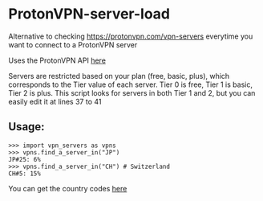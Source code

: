 # ProtonVPN-server-load

Alternative to checking https://protonvpn.com/vpn-servers everytime you want to connect to a ProtonVPN server

Uses the ProtonVPN API [here](https://api.protonmail.ch/vpn/logicals)

Servers are restricted based on your plan (free, basic, plus), which corresponds to the Tier value of each server. Tier 0 is free, Tier 1 is basic, Tier 2 is plus. This script looks for servers in both Tier 1 and 2, but you can easily edit it at lines 37 to 41

## Usage:

```
>>> import vpn_servers as vpns
>>> vpns.find_a_server_in("JP")
JP#25: 6%
>>> vpns.find_a_server_in("CH") # Switzerland
CH#5: 15%
```

You can get the country codes [here](https://protonvpn.com/vpn-servers)
